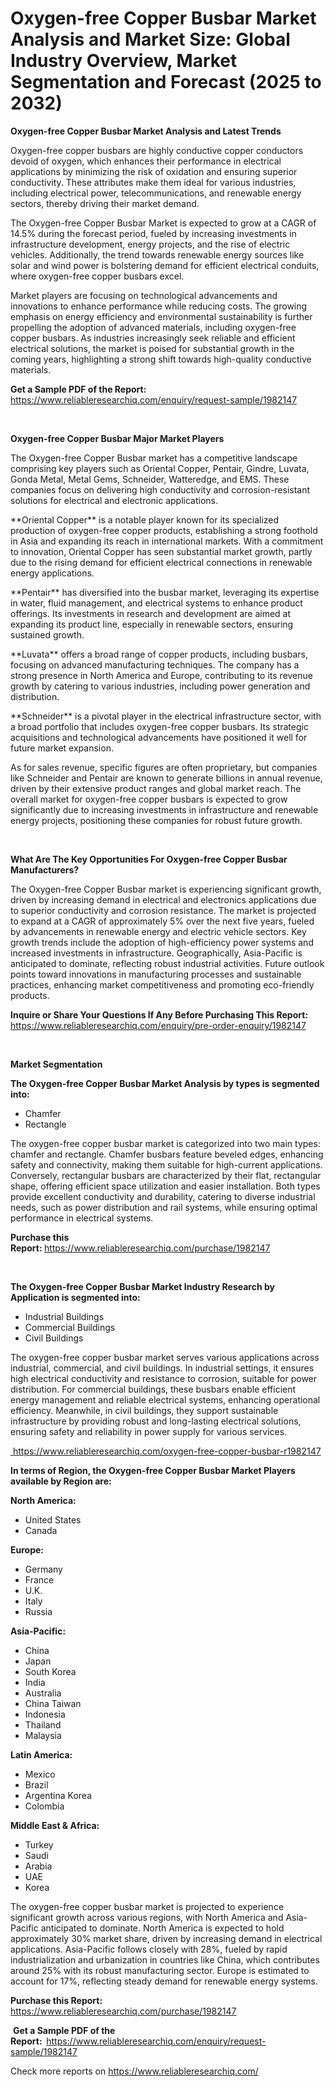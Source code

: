 <p><h1>Oxygen-free Copper Busbar Market Analysis and Market Size: Global Industry Overview, Market Segmentation and Forecast (2025 to 2032)</h1></p><p><strong>Oxygen-free Copper Busbar Market Analysis and Latest Trends</strong></p>
<p><p>Oxygen-free copper busbars are highly conductive copper conductors devoid of oxygen, which enhances their performance in electrical applications by minimizing the risk of oxidation and ensuring superior conductivity. These attributes make them ideal for various industries, including electrical power, telecommunications, and renewable energy sectors, thereby driving their market demand.</p><p>The Oxygen-free Copper Busbar Market is expected to grow at a CAGR of 14.5% during the forecast period, fueled by increasing investments in infrastructure development, energy projects, and the rise of electric vehicles. Additionally, the trend towards renewable energy sources like solar and wind power is bolstering demand for efficient electrical conduits, where oxygen-free copper busbars excel. </p><p>Market players are focusing on technological advancements and innovations to enhance performance while reducing costs. The growing emphasis on energy efficiency and environmental sustainability is further propelling the adoption of advanced materials, including oxygen-free copper busbars. As industries increasingly seek reliable and efficient electrical solutions, the market is poised for substantial growth in the coming years, highlighting a strong shift towards high-quality conductive materials.</p></p>
<p><strong>Get a Sample PDF of the Report:&nbsp;</strong> <a href="https://www.reliableresearchiq.com/enquiry/request-sample/1982147?utm_campaign=2780&utm_medium=2&utm_source=Github&utm_content=ia&utm_term=28032025&utm_id=oxygen-free-copper-busbar">https://www.reliableresearchiq.com/enquiry/request-sample/1982147</a></p>
<p>&nbsp;</p>
<p><strong>Oxygen-free Copper Busbar Major Market Players</strong></p>
<p><p>The Oxygen-free Copper Busbar market has a competitive landscape comprising key players such as Oriental Copper, Pentair, Gindre, Luvata, Gonda Metal, Metal Gems, Schneider, Watteredge, and EMS. These companies focus on delivering high conductivity and corrosion-resistant solutions for electrical and electronic applications.</p><p>**Oriental Copper** is a notable player known for its specialized production of oxygen-free copper products, establishing a strong foothold in Asia and expanding its reach in international markets. With a commitment to innovation, Oriental Copper has seen substantial market growth, partly due to the rising demand for efficient electrical connections in renewable energy applications.</p><p>**Pentair** has diversified into the busbar market, leveraging its expertise in water, fluid management, and electrical systems to enhance product offerings. Its investments in research and development are aimed at expanding its product line, especially in renewable sectors, ensuring sustained growth.</p><p>**Luvata** offers a broad range of copper products, including busbars, focusing on advanced manufacturing techniques. The company has a strong presence in North America and Europe, contributing to its revenue growth by catering to various industries, including power generation and distribution. </p><p>**Schneider** is a pivotal player in the electrical infrastructure sector, with a broad portfolio that includes oxygen-free copper busbars. Its strategic acquisitions and technological advancements have positioned it well for future market expansion.</p><p>As for sales revenue, specific figures are often proprietary, but companies like Schneider and Pentair are known to generate billions in annual revenue, driven by their extensive product ranges and global market reach. The overall market for oxygen-free copper busbars is expected to grow significantly due to increasing investments in infrastructure and renewable energy projects, positioning these companies for robust future growth.</p></p>
<p>&nbsp;</p>
<p><strong>What Are The Key Opportunities For Oxygen-free Copper Busbar Manufacturers?</strong></p>
<p><p>The Oxygen-free Copper Busbar market is experiencing significant growth, driven by increasing demand in electrical and electronics applications due to superior conductivity and corrosion resistance. The market is projected to expand at a CAGR of approximately 5% over the next five years, fueled by advancements in renewable energy and electric vehicle sectors. Key growth trends include the adoption of high-efficiency power systems and increased investments in infrastructure. Geographically, Asia-Pacific is anticipated to dominate, reflecting robust industrial activities. Future outlook points toward innovations in manufacturing processes and sustainable practices, enhancing market competitiveness and promoting eco-friendly products.</p></p>
<p><strong>Inquire or Share Your Questions If Any Before Purchasing This Report:</strong> <a href="https://www.reliableresearchiq.com/enquiry/pre-order-enquiry/1982147?utm_campaign=2780&utm_medium=2&utm_source=Github&utm_content=ia&utm_term=28032025&utm_id=oxygen-free-copper-busbar">https://www.reliableresearchiq.com/enquiry/pre-order-enquiry/1982147</a></p>
<p>&nbsp;</p>
<p><strong>Market Segmentation</strong></p>
<p><strong>The Oxygen-free Copper Busbar Market Analysis by types is segmented into:</strong></p>
<p><ul><li>Chamfer</li><li>Rectangle</li></ul></p>
<p><p>The oxygen-free copper busbar market is categorized into two main types: chamfer and rectangle. Chamfer busbars feature beveled edges, enhancing safety and connectivity, making them suitable for high-current applications. Conversely, rectangular busbars are characterized by their flat, rectangular shape, offering efficient space utilization and easier installation. Both types provide excellent conductivity and durability, catering to diverse industrial needs, such as power distribution and rail systems, while ensuring optimal performance in electrical systems.</p></p>
<p><strong>Purchase this Report:&nbsp;</strong><a href="https://www.reliableresearchiq.com/purchase/1982147?utm_campaign=2780&utm_medium=2&utm_source=Github&utm_content=ia&utm_term=28032025&utm_id=oxygen-free-copper-busbar">https://www.reliableresearchiq.com/purchase/1982147</a></p>
<p>&nbsp;</p>
<p><strong>The Oxygen-free Copper Busbar Market Industry Research by Application is segmented into:</strong></p>
<p><ul><li>Industrial Buildings</li><li>Commercial Buildings</li><li>Civil Buildings</li></ul></p>
<p><p>The oxygen-free copper busbar market serves various applications across industrial, commercial, and civil buildings. In industrial settings, it ensures high electrical conductivity and resistance to corrosion, suitable for power distribution. For commercial buildings, these busbars enable efficient energy management and reliable electrical systems, enhancing operational efficiency. Meanwhile, in civil buildings, they support sustainable infrastructure by providing robust and long-lasting electrical solutions, ensuring safety and reliability in power supply for various services.</p></p>
<p><a href="https://www.reliableresearchiq.com/oxygen-free-copper-busbar-r1982147?utm_campaign=2780&utm_medium=2&utm_source=Github&utm_content=ia&utm_term=28032025&utm_id=oxygen-free-copper-busbar">&nbsp;https://www.reliableresearchiq.com/oxygen-free-copper-busbar-r1982147</a></p>
<p><strong>In terms of Region, the Oxygen-free Copper Busbar Market Players available by Region are:</strong></p>
<p>
    <p> <strong> North America: </strong>
        <ul>
            <li>United States</li>
            <li>Canada</li>
        </ul>
        </p> 
    <p> <strong> Europe: </strong>
        <ul>
            <li>Germany</li>
            <li>France</li>
            <li>U.K.</li>
            <li>Italy</li>
            <li>Russia</li>
        </ul>
        </p> 
    <p> <strong> Asia-Pacific: </strong>
        <ul>
            <li>China</li>
            <li>Japan</li>
            <li>South Korea</li>
            <li>India</li>
            <li>Australia</li>
            <li>China Taiwan</li>
            <li>Indonesia</li>
            <li>Thailand</li>
            <li>Malaysia</li>
        </ul>
        </p> 
    <p> <strong> Latin America: </strong>
        <ul>
            <li>Mexico</li>
            <li>Brazil</li>
            <li>Argentina Korea</li>
            <li>Colombia</li>
        </ul>
        </p> 
    <p> <strong> Middle East & Africa: </strong>
        <ul>
            <li>Turkey</li>
            <li>Saudi</li>
            <li>Arabia</li>
            <li>UAE</li>
            <li>Korea</li>
        </ul>
    </p>
    </p>
<p><p>The oxygen-free copper busbar market is projected to experience significant growth across various regions, with North America and Asia-Pacific anticipated to dominate. North America is expected to hold approximately 30% market share, driven by increasing demand in electrical applications. Asia-Pacific follows closely with 28%, fueled by rapid industrialization and urbanization in countries like China, which contributes around 25% with its robust manufacturing sector. Europe is estimated to account for 17%, reflecting steady demand for renewable energy systems.</p></p>
<p><strong>Purchase this Report: </strong><a href="https://www.reliableresearchiq.com/purchase/1982147?utm_campaign=2780&utm_medium=2&utm_source=Github&utm_content=ia&utm_term=28032025&utm_id=oxygen-free-copper-busbar">https://www.reliableresearchiq.com/purchase/1982147</a></p>
<p>&nbsp;<strong>Get a Sample PDF of the Report:&nbsp;&nbsp;</strong><a href="https://www.reliableresearchiq.com/enquiry/request-sample/1982147?utm_campaign=2780&utm_medium=2&utm_source=Github&utm_content=ia&utm_term=28032025&utm_id=oxygen-free-copper-busbar">https://www.reliableresearchiq.com/enquiry/request-sample/1982147</a></p>
<p><strong></strong></p>
<p>Check more reports on <a href="https://www.reliableresearchiq.com/?utm_campaign=2780&utm_medium=2&utm_source=Github&utm_content=ia&utm_term=28032025&utm_id=oxygen-free-copper-busbar">https://www.reliableresearchiq.com/</a></p>